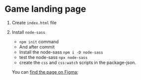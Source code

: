 # Game landing page

1. Create `index.html` file
1. Install `node-sass` 

   - `npm init` command 
   - And after commit
   - Install the node-sass `npm i -D node-sass` 
   - test the node-sass `npx node-sass`
   - create the `css` and `css:watch` scripts in the package-json.

   You can [find the page on Figma](https://www.figma.com/file/TQbxiZSrdlXzn5SWfhMoA9/Game-landing-page-Responsive?node-id=0%3A1); 